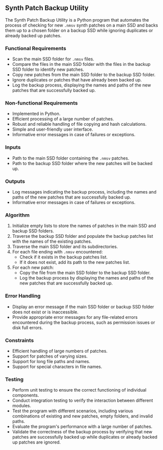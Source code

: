 ## Synth Patch Backup Utility

The Synth Patch Backup Utility is a Python program that automates the process of checking for new `.nmsv` synth patches on a main SSD and backs them up to a chosen folder on a backup SSD while ignoring duplicates or already backed up patches.

### Functional Requirements

- Scan the main SSD folder for `.nmsv` files.
- Compare the files in the main SSD folder with the files in the backup SSD folder to identify new patches.
- Copy new patches from the main SSD folder to the backup SSD folder.
- Ignore duplicates or patches that have already been backed up.
- Log the backup process, displaying the names and paths of the new patches that are successfully backed up.

### Non-functional Requirements

- Implemented in Python.
- Efficient processing of a large number of patches.
- Robust and reliable handling of file copying and hash calculations.
- Simple and user-friendly user interface.
- Informative error messages in case of failures or exceptions.

### Inputs

- Path to the main SSD folder containing the `.nmsv` patches.
- Path to the backup SSD folder where the new patches will be backed up.

### Outputs

- Log messages indicating the backup process, including the names and paths of the new patches that are successfully backed up.
- Informative error messages in case of failures or exceptions.

### Algorithm

1. Initialize empty lists to store the names of patches in the main SSD and backup SSD folders.
2. Traverse the backup SSD folder and populate the backup patches list with the names of the existing patches.
3. Traverse the main SSD folder and its subdirectories.
4. For each file ending with `.nmsv` encountered:
   - Check if it exists in the backup patches list.
   - If it does not exist, add its path to the new patches list.
5. For each new patch:
   - Copy the file from the main SSD folder to the backup SSD folder.
   - Log the backup process by displaying the names and paths of the new patches that are successfully backed up.

### Error Handling

- Display an error message if the main SSD folder or backup SSD folder does not exist or is inaccessible.
- Provide appropriate error messages for any file-related errors encountered during the backup process, such as permission issues or disk full errors.

### Constraints

- Efficient handling of large numbers of patches.
- Support for patches of varying sizes.
- Support for long file paths and names.
- Support for special characters in file names.

### Testing

- Perform unit testing to ensure the correct functioning of individual components.
- Conduct integration testing to verify the interaction between different modules.
- Test the program with different scenarios, including various combinations of existing and new patches, empty folders, and invalid paths.
- Evaluate the program's performance with a large number of patches.
- Validate the correctness of the backup process by verifying that new patches are successfully backed up while duplicates or already backed up patches are ignored.
